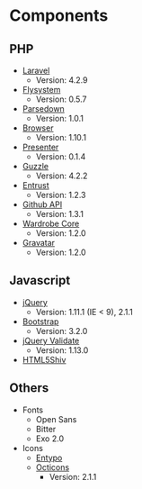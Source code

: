 # Components

## PHP

- [Laravel](http://laravel.com)
	- Version: 4.2.9
- [Flysystem](http://flysystem.thephpleague.com/)
	- Version: 0.5.7
- [Parsedown](http://parsedown.org/)
	- Version: 1.0.1
- [Browser](https://github.com/Ikimea/Browser)
	- Version: 1.10.1
- [Presenter](https://github.com/laracasts/Presenter)
	- Version: 0.1.4
- [Guzzle](http://guzzlephp.org/)
	- Version: 4.2.2
- [Entrust](https://github.com/Zizaco/entrust)
	- Version: 1.2.3
- [Github API](https://github.com/KnpLabs/php-github-api)
	- Version: 1.3.1
- [Wardrobe Core](https://github.com/wardrobecms/core)
	- Version: 1.2.0
- [Gravatar](https://github.com/forxer/gravatar)
	- Version: 1.2.0

## Javascript

- [jQuery](http://jquery.com/)
	- Version: 1.11.1 (IE < 9), 2.1.1
- [Bootstrap](http://getbootstrap.com)
	- Version: 3.2.0
- [jQuery Validate](http://jqueryvalidation.org/)
	- Version: 1.13.0
- [HTML5Shiv](https://code.google.com/p/html5shiv/)

## Others

- Fonts
	- Open Sans
	- Bitter
	- Exo 2.0
- Icons
	- [Entypo](http://entypo.com/)
	- [Octicons](http://octicons.github.com/)
		- Version: 2.1.1